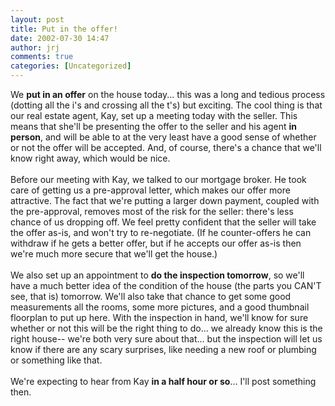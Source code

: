 ```yaml
---
layout: post
title: Put in the offer!
date: 2002-07-30 14:47
author: jrj
comments: true
categories: [Uncategorized]
---
```

We **put in an offer** on the house today... this was a long and tedious process (dotting all the i's and crossing all the t's) but exciting. The cool thing is that our real estate agent, Kay, set up a meeting today with the seller. This means that she'll be presenting the offer to the seller and his agent **in person**, and will be able to at the very least have a good sense of whether or not the offer will be accepted. And, of course, there's a chance that we'll know right away, which would be nice.<br /><br />Before our meeting with Kay, we talked to our mortgage broker. He took care of getting us a pre-approval letter, which makes our offer more attractive. The fact that we're putting a larger down payment, coupled with the pre-approval, removes most of the risk for the seller: there's less chance of us dropping off. We feel pretty confident that the seller will take the offer as-is, and won't try to re-negotiate. (If he counter-offers he can withdraw if he gets a better offer, but if he accepts our offer as-is then we're much more secure that we'll get the house.)<br /><br />We also set up an appointment to **do the inspection tomorrow**, so we'll have a much better idea of the condition of the house (the parts you CAN'T see, that is) tomorrow. We'll also take that chance to get some good measurements all the rooms, some more pictures, and a good thumbnail floorplan to put up here. With the inspection in hand, we'll know for sure whether or not this will be the right thing to do... we already know this is the right house-- we're both very sure about that... but the inspection will let us know if there are any scary surprises, like needing a new roof or plumbing or something like that.<br /><br />We're expecting to hear from Kay **in a half hour or so**... I'll post something then.
